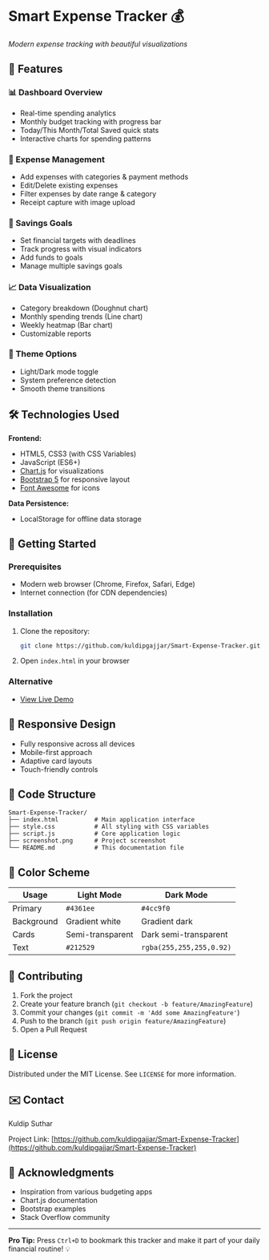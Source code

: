 # Smart Expense Tracker 💰 
*Modern expense tracking with beautiful visualizations*

## 🌟 Features

### 📊 Dashboard Overview
- Real-time spending analytics
- Monthly budget tracking with progress bar
- Today/This Month/Total Saved quick stats
- Interactive charts for spending patterns

### 💸 Expense Management
- Add expenses with categories & payment methods
- Edit/Delete existing expenses
- Filter expenses by date range & category
- Receipt capture with image upload

### 🎯 Savings Goals
- Set financial targets with deadlines
- Track progress with visual indicators
- Add funds to goals
- Manage multiple savings goals

### 📈 Data Visualization
- Category breakdown (Doughnut chart)
- Monthly spending trends (Line chart)
- Weekly heatmap (Bar chart)
- Customizable reports

### 🎨 Theme Options
- Light/Dark mode toggle
- System preference detection
- Smooth theme transitions

## 🛠️ Technologies Used

**Frontend:**
- HTML5, CSS3 (with CSS Variables)
- JavaScript (ES6+)
- [Chart.js](https://www.chartjs.org/) for visualizations
- [Bootstrap 5](https://getbootstrap.com/) for responsive layout
- [Font Awesome](https://fontawesome.com/) for icons

**Data Persistence:**
- LocalStorage for offline data storage

## 🚀 Getting Started

### Prerequisites
- Modern web browser (Chrome, Firefox, Safari, Edge)
- Internet connection (for CDN dependencies)

### Installation
1. Clone the repository:
   ```bash
   git clone https://github.com/kuldipgajjar/Smart-Expense-Tracker.git
   ```
2. Open `index.html` in your browser

### Alternative
- [View Live Demo](https://kuldipgajjar.github.io/Smart-Expense-Tracker/)

## 📱 Responsive Design
- Fully responsive across all devices
- Mobile-first approach
- Adaptive card layouts
- Touch-friendly controls

## 🧩 Code Structure

```
Smart-Expense-Tracker/
├── index.html          # Main application interface
├── style.css           # All styling with CSS variables
├── script.js           # Core application logic
├── screenshot.png      # Project screenshot
└── README.md           # This documentation file
```

## 🌈 Color Scheme

| Usage                | Light Mode       | Dark Mode        |
|----------------------|------------------|------------------|
| Primary              | `#4361ee`        | `#4cc9f0`        |
| Background           | Gradient white   | Gradient dark    |
| Cards                | Semi-transparent | Dark semi-transparent |
| Text                 | `#212529`        | `rgba(255,255,255,0.92)` |

## 🤝 Contributing

1. Fork the project
2. Create your feature branch (`git checkout -b feature/AmazingFeature`)
3. Commit your changes (`git commit -m 'Add some AmazingFeature'`)
4. Push to the branch (`git push origin feature/AmazingFeature`)
5. Open a Pull Request

## 📄 License

Distributed under the MIT License. See `LICENSE` for more information.

## ✉️ Contact

Kuldip Suthar

Project Link: [https://github.com/kuldipgajjar/Smart-Expense-Tracker](https://github.com/kuldipgajjar/Smart-Expense-Tracker)

## 🙏 Acknowledgments

- Inspiration from various budgeting apps
- Chart.js documentation
- Bootstrap examples
- Stack Overflow community

---

**Pro Tip:** Press `Ctrl+D` to bookmark this tracker and make it part of your daily financial routine! 💡

